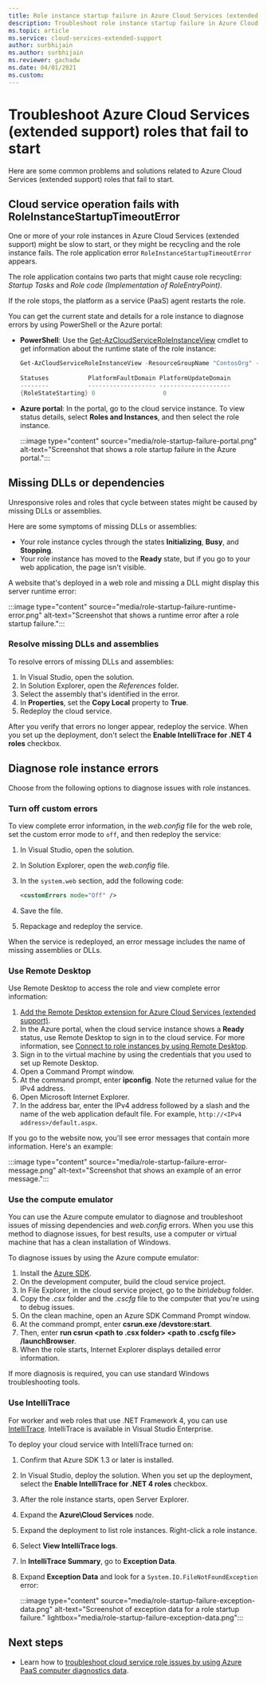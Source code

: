 ```yaml
---
title: Role instance startup failure in Azure Cloud Services (extended support)
description: Troubleshoot role instance startup failure in Azure Cloud Services (extended support).
ms.topic: article
ms.service: cloud-services-extended-support
author: surbhijain
ms.author: surbhijain
ms.reviewer: gachadw
ms.date: 04/01/2021
ms.custom: 
---
```


# Troubleshoot Azure Cloud Services (extended support) roles that fail to start

Here are some common problems and solutions related to Azure Cloud Services (extended support) roles that fail to start.

## Cloud service operation fails with RoleInstanceStartupTimeoutError

One or more of your role instances in Azure Cloud Services (extended support) might be slow to start, or they might be recycling and the role instance fails. The role application error `RoleInstanceStartupTimeoutError` appears.

The role application contains two parts that might cause role recycling: *Startup Tasks* and *Role code (Implementation of RoleEntryPoint)*. 

If the role stops, the platform as a service (PaaS) agent restarts the role.

You can get the current state and details for a role instance to diagnose errors by using PowerShell or the Azure portal:

* **PowerShell**: Use the [Get-AzCloudServiceRoleInstanceView](/powershell/module/az.cloudservice/get-azcloudserviceroleinstanceview) cmdlet to get information about the runtime state of the role instance:

    ```powershell
    Get-AzCloudServiceRoleInstanceView -ResourceGroupName "ContosOrg" -CloudServiceName "ContosoCS" -RoleInstanceName "WebRole1_IN_0"
     
    Statuses           PlatformFaultDomain PlatformUpdateDomain
    --------           ------------------- --------------------
    {RoleStateStarting} 0                   0
    ```

* **Azure portal**: In the portal, go to the cloud service instance. To view status details, select **Roles and Instances**, and then select the role instance.

  :::image type="content" source="media/role-startup-failure-portal.png" alt-text="Screenshot that shows a role startup failure in the Azure portal.":::

## Missing DLLs or dependencies

Unresponsive roles and roles that cycle between states might be caused by missing DLLs or assemblies.

Here are some symptoms of missing DLLs or assemblies:

* Your role instance cycles through the states **Initializing**, **Busy**, and **Stopping**.
* Your role instance has moved to the **Ready** state, but if you go to your web application, the page isn't visible.


A website that's deployed in a web role and missing a DLL might display this server runtime error:

  :::image type="content" source="media/role-startup-failure-runtime-error.png" alt-text="Screenshot that shows a runtime error after a role startup failure.":::

### Resolve missing DLLs and assemblies

To resolve errors of missing DLLs and assemblies:

1. In Visual Studio, open the solution.
2. In Solution Explorer, open the *References* folder.
3. Select the assembly that's identified in the error.
4. In **Properties**, set the **Copy Local** property to **True**.
5. Redeploy the cloud service.

After you verify that errors no longer appear, redeploy the service. When you set up the deployment, don't select the **Enable IntelliTrace for .NET 4 roles** checkbox.

## Diagnose role instance errors

Choose from the following options to diagnose issues with role instances.

### Turn off custom errors

To view complete error information, in the *web.config* file for the web role, set the custom error mode to `off`, and then redeploy the service:

1. In Visual Studio, open the solution.
2. In Solution Explorer, open the *web.config* file.
3. In the `system.web` section, add the following code:

   ```xml
   <customErrors mode="Off" />
   ```

4. Save the file.
5. Repackage and redeploy the service.

When the service is redeployed, an error message includes the name of missing assemblies or DLLs.

### Use Remote Desktop

Use Remote Desktop to access the role and view complete error information:

1. [Add the Remote Desktop extension for Azure Cloud Services (extended support)](enable-rdp.md).
2. In the Azure portal, when the cloud service instance shows a **Ready** status, use Remote Desktop to sign in to the cloud service. For more information, see [Connect to role instances by using Remote Desktop](enable-rdp.md#connect-to-role-instances-with-remote-desktop-enabled).
3. Sign in to the virtual machine by using the credentials that you used to set up Remote Desktop.
4. Open a Command Prompt window.
5. At the command prompt, enter **ipconfig**. Note the returned value for the IPv4 address.
6. Open Microsoft Internet Explorer.
7. In the address bar, enter the IPv4 address followed by a slash and the name of the web application default file. For example, `http://<IPv4 address>/default.aspx`.

If you go to the website now, you'll see error messages that contain more information. Here's an example:

:::image type="content" source="media/role-startup-failure-error-message.png" alt-text="Screenshot that shows an example of an error message.":::
  
### Use the compute emulator

You can use the Azure compute emulator to diagnose and troubleshoot issues of missing dependencies and *web.config* errors. When you use this method to diagnose issues, for best results, use a computer or virtual machine that has a clean installation of Windows.

To diagnose issues by using the Azure compute emulator:

1. Install the [Azure SDK](https://azure.microsoft.com/downloads/).
2. On the development computer, build the cloud service project.
3. In File Explorer, in the cloud service project, go to the *bin\debug* folder.
4. Copy the *.csx* folder and the *.cscfg* file to the computer that you're using to debug issues.
5. On the clean machine, open an Azure SDK Command Prompt window.
6. At the command prompt, enter **csrun.exe /devstore:start**.
7. Then, enter **run csrun \<path to .csx folder\> \<path to .cscfg file\> /launchBrowser**.
8. When the role starts, Internet Explorer displays detailed error information.

If more diagnosis is required, you can use standard Windows troubleshooting tools.

### Use IntelliTrace

For worker and web roles that use .NET Framework 4, you can use [IntelliTrace](/visualstudio/debugger/intellitrace). IntelliTrace is available in Visual Studio Enterprise.

To deploy your cloud service with IntelliTrace turned on:

1. Confirm that Azure SDK 1.3 or later is installed.
2. In Visual Studio, deploy the solution. When you set up the deployment, select the **Enable IntelliTrace for .NET 4 roles** checkbox.
3. After the role instance starts, open Server Explorer.
4. Expand the **Azure\Cloud Services** node.
5. Expand the deployment to list role instances. Right-click a role instance.
6. Select **View IntelliTrace logs**.
7. In **IntelliTrace Summary**, go to  **Exception Data**.
8. Expand **Exception Data** and look for a `System.IO.FileNotFoundException` error:

   :::image type="content" source="media/role-startup-failure-exception-data.png" alt-text="Screenshot of exception data for a role startup failure." lightbox="media/role-startup-failure-exception-data.png":::

## Next steps

- Learn how to [troubleshoot cloud service role issues by using Azure PaaS computer diagnostics data](https://docs.microsoft.com/archive/blogs/kwill/windows-azure-paas-compute-diagnostics-data).
